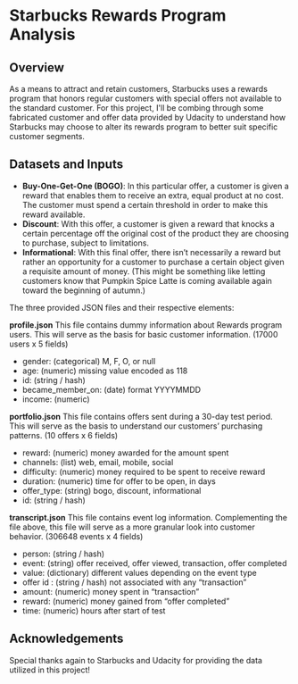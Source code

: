 # Starbucks Rewards Program Analysis

## Overview

As a means to attract and retain customers, Starbucks uses a rewards program that honors regular customers with special offers not available to the standard customer. For this project, I'll be combing through some fabricated customer and offer data provided by Udacity to understand how Starbucks may choose to alter its rewards program to better suit specific customer segments.

## Datasets and Inputs
- **Buy-One-Get-One (BOGO)**: In this particular offer, a customer is given a reward that enables them to receive an extra, equal product at no cost. The customer must spend a certain threshold in order to make this reward available.
- **Discount**: With this offer, a customer is given a reward that knocks a certain percentage off the original cost of the product they are choosing to purchase, subject to limitations.
- **Informational**: With this final offer, there isn’t necessarily a reward but rather an opportunity for a customer to purchase a certain object given a requisite amount of money. (This might be something like letting customers know that Pumpkin Spice Latte is coming available again toward the beginning of autumn.)

The three provided JSON files and their respective elements:

**profile.json**
This file contains dummy information about Rewards program users. This will serve as the basis for basic customer information.
(17000 users x 5 fields)
  - gender: (categorical) M, F, O, or null
  - age: (numeric) missing value encoded as 118
  - id: (string / hash)
  - became_member_on: (date) format YYYYMMDD
  - income: (numeric)

**portfolio.json**
This file contains offers sent during a 30-day test period. This will serve as the basis to understand our customers’ purchasing patterns.
(10 offers x 6 fields)
  - reward: (numeric) money awarded for the amount spent
  - channels: (list) web, email, mobile, social
  - difficulty: (numeric) money required to be spent to receive reward
  - duration: (numeric) time for offer to be open, in days
  - offer_type: (string) bogo, discount, informational
  - id: (string / hash)

**transcript.json**
This file contains event log information. Complementing the file above, this file will serve as a more granular look into customer behavior.
(306648 events x 4 fields)
  - person: (string / hash)
  - event: (string) offer received, offer viewed, transaction, offer completed
  - value: (dictionary) different values depending on the event type
  - offer id : (string / hash) not associated with any “transaction”
  - amount: (numeric) money spent in “transaction”
  - reward: (numeric) money gained from “offer completed”
  - time: (numeric) hours after start of test

## Acknowledgements

Special thanks again to Starbucks and Udacity for providing the data utilized in this project!
